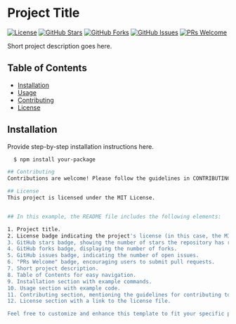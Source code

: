 # Project Title

[![License](https://img.shields.io/badge/License-MIT-blue.svg)](LICENSE)
[![GitHub Stars](https://img.shields.io/github/stars/your-username/your-repo.svg)](https://github.com/your-username/your-repo/stargazers)
[![GitHub Forks](https://img.shields.io/github/forks/your-username/your-repo.svg)](https://github.com/your-username/your-repo/network/members)
[![GitHub Issues](https://img.shields.io/github/issues/your-username/your-repo.svg)](https://github.com/your-username/your-repo/issues)
[![PRs Welcome](https://img.shields.io/badge/PRs-welcome-brightgreen.svg)](CONTRIBUTING.md)

Short project description goes here.

## Table of Contents

- [Installation](#installation)
- [Usage](#usage)
- [Contributing](#contributing)
- [License](#license)

## Installation

Provide step-by-step installation instructions here.

  ```bash
    $ npm install your-package

## Contributing
  Contributions are welcome! Please follow the guidelines in CONTRIBUTING.md.

## License
  This project is licensed under the MIT License.


## In this example, the README file includes the following elements:

1. Project title.
2. License badge indicating the project's license (in this case, the MIT License).
3. GitHub stars badge, showing the number of stars the repository has received.
4. GitHub forks badge, displaying the number of forks.
5. GitHub issues badge, indicating the number of open issues.
6. "PRs Welcome" badge, encouraging users to submit pull requests.
7. Short project description.
8. Table of Contents for easy navigation.
9. Installation section with example commands.
10. Usage section with example code.
11. Contributing section, mentioning the guidelines for contributing to the project.
12. License section with a link to the license file.

Feel free to customize and enhance this template to fit your specific project's needs.
